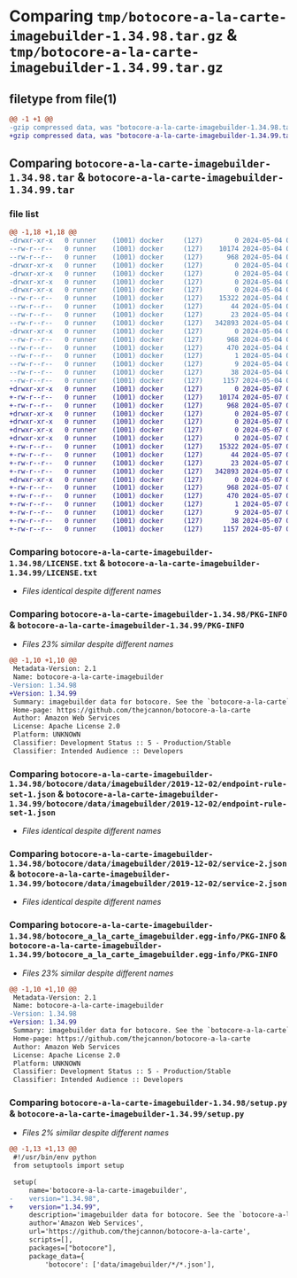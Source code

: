 # Comparing `tmp/botocore-a-la-carte-imagebuilder-1.34.98.tar.gz` & `tmp/botocore-a-la-carte-imagebuilder-1.34.99.tar.gz`

## filetype from file(1)

```diff
@@ -1 +1 @@
-gzip compressed data, was "botocore-a-la-carte-imagebuilder-1.34.98.tar", last modified: Sat May  4 01:01:29 2024, max compression
+gzip compressed data, was "botocore-a-la-carte-imagebuilder-1.34.99.tar", last modified: Tue May  7 01:02:31 2024, max compression
```

## Comparing `botocore-a-la-carte-imagebuilder-1.34.98.tar` & `botocore-a-la-carte-imagebuilder-1.34.99.tar`

### file list

```diff
@@ -1,18 +1,18 @@
-drwxr-xr-x   0 runner    (1001) docker     (127)        0 2024-05-04 01:01:29.166161 botocore-a-la-carte-imagebuilder-1.34.98/
--rw-r--r--   0 runner    (1001) docker     (127)    10174 2024-05-04 01:01:28.000000 botocore-a-la-carte-imagebuilder-1.34.98/LICENSE.txt
--rw-r--r--   0 runner    (1001) docker     (127)      968 2024-05-04 01:01:29.166161 botocore-a-la-carte-imagebuilder-1.34.98/PKG-INFO
-drwxr-xr-x   0 runner    (1001) docker     (127)        0 2024-05-04 01:01:29.162161 botocore-a-la-carte-imagebuilder-1.34.98/botocore/
-drwxr-xr-x   0 runner    (1001) docker     (127)        0 2024-05-04 01:01:29.162161 botocore-a-la-carte-imagebuilder-1.34.98/botocore/data/
-drwxr-xr-x   0 runner    (1001) docker     (127)        0 2024-05-04 01:01:29.162161 botocore-a-la-carte-imagebuilder-1.34.98/botocore/data/imagebuilder/
-drwxr-xr-x   0 runner    (1001) docker     (127)        0 2024-05-04 01:01:29.166161 botocore-a-la-carte-imagebuilder-1.34.98/botocore/data/imagebuilder/2019-12-02/
--rw-r--r--   0 runner    (1001) docker     (127)    15322 2024-05-04 01:01:11.000000 botocore-a-la-carte-imagebuilder-1.34.98/botocore/data/imagebuilder/2019-12-02/endpoint-rule-set-1.json
--rw-r--r--   0 runner    (1001) docker     (127)       44 2024-05-04 01:01:11.000000 botocore-a-la-carte-imagebuilder-1.34.98/botocore/data/imagebuilder/2019-12-02/examples-1.json
--rw-r--r--   0 runner    (1001) docker     (127)       23 2024-05-04 01:01:11.000000 botocore-a-la-carte-imagebuilder-1.34.98/botocore/data/imagebuilder/2019-12-02/paginators-1.json
--rw-r--r--   0 runner    (1001) docker     (127)   342893 2024-05-04 01:01:11.000000 botocore-a-la-carte-imagebuilder-1.34.98/botocore/data/imagebuilder/2019-12-02/service-2.json
-drwxr-xr-x   0 runner    (1001) docker     (127)        0 2024-05-04 01:01:29.166161 botocore-a-la-carte-imagebuilder-1.34.98/botocore_a_la_carte_imagebuilder.egg-info/
--rw-r--r--   0 runner    (1001) docker     (127)      968 2024-05-04 01:01:29.000000 botocore-a-la-carte-imagebuilder-1.34.98/botocore_a_la_carte_imagebuilder.egg-info/PKG-INFO
--rw-r--r--   0 runner    (1001) docker     (127)      470 2024-05-04 01:01:29.000000 botocore-a-la-carte-imagebuilder-1.34.98/botocore_a_la_carte_imagebuilder.egg-info/SOURCES.txt
--rw-r--r--   0 runner    (1001) docker     (127)        1 2024-05-04 01:01:29.000000 botocore-a-la-carte-imagebuilder-1.34.98/botocore_a_la_carte_imagebuilder.egg-info/dependency_links.txt
--rw-r--r--   0 runner    (1001) docker     (127)        9 2024-05-04 01:01:29.000000 botocore-a-la-carte-imagebuilder-1.34.98/botocore_a_la_carte_imagebuilder.egg-info/top_level.txt
--rw-r--r--   0 runner    (1001) docker     (127)       38 2024-05-04 01:01:29.166161 botocore-a-la-carte-imagebuilder-1.34.98/setup.cfg
--rw-r--r--   0 runner    (1001) docker     (127)     1157 2024-05-04 01:01:28.000000 botocore-a-la-carte-imagebuilder-1.34.98/setup.py
+drwxr-xr-x   0 runner    (1001) docker     (127)        0 2024-05-07 01:02:31.252096 botocore-a-la-carte-imagebuilder-1.34.99/
+-rw-r--r--   0 runner    (1001) docker     (127)    10174 2024-05-07 01:02:31.000000 botocore-a-la-carte-imagebuilder-1.34.99/LICENSE.txt
+-rw-r--r--   0 runner    (1001) docker     (127)      968 2024-05-07 01:02:31.252096 botocore-a-la-carte-imagebuilder-1.34.99/PKG-INFO
+drwxr-xr-x   0 runner    (1001) docker     (127)        0 2024-05-07 01:02:31.252096 botocore-a-la-carte-imagebuilder-1.34.99/botocore/
+drwxr-xr-x   0 runner    (1001) docker     (127)        0 2024-05-07 01:02:31.252096 botocore-a-la-carte-imagebuilder-1.34.99/botocore/data/
+drwxr-xr-x   0 runner    (1001) docker     (127)        0 2024-05-07 01:02:31.252096 botocore-a-la-carte-imagebuilder-1.34.99/botocore/data/imagebuilder/
+drwxr-xr-x   0 runner    (1001) docker     (127)        0 2024-05-07 01:02:31.252096 botocore-a-la-carte-imagebuilder-1.34.99/botocore/data/imagebuilder/2019-12-02/
+-rw-r--r--   0 runner    (1001) docker     (127)    15322 2024-05-07 01:02:10.000000 botocore-a-la-carte-imagebuilder-1.34.99/botocore/data/imagebuilder/2019-12-02/endpoint-rule-set-1.json
+-rw-r--r--   0 runner    (1001) docker     (127)       44 2024-05-07 01:02:10.000000 botocore-a-la-carte-imagebuilder-1.34.99/botocore/data/imagebuilder/2019-12-02/examples-1.json
+-rw-r--r--   0 runner    (1001) docker     (127)       23 2024-05-07 01:02:10.000000 botocore-a-la-carte-imagebuilder-1.34.99/botocore/data/imagebuilder/2019-12-02/paginators-1.json
+-rw-r--r--   0 runner    (1001) docker     (127)   342893 2024-05-07 01:02:10.000000 botocore-a-la-carte-imagebuilder-1.34.99/botocore/data/imagebuilder/2019-12-02/service-2.json
+drwxr-xr-x   0 runner    (1001) docker     (127)        0 2024-05-07 01:02:31.252096 botocore-a-la-carte-imagebuilder-1.34.99/botocore_a_la_carte_imagebuilder.egg-info/
+-rw-r--r--   0 runner    (1001) docker     (127)      968 2024-05-07 01:02:31.000000 botocore-a-la-carte-imagebuilder-1.34.99/botocore_a_la_carte_imagebuilder.egg-info/PKG-INFO
+-rw-r--r--   0 runner    (1001) docker     (127)      470 2024-05-07 01:02:31.000000 botocore-a-la-carte-imagebuilder-1.34.99/botocore_a_la_carte_imagebuilder.egg-info/SOURCES.txt
+-rw-r--r--   0 runner    (1001) docker     (127)        1 2024-05-07 01:02:31.000000 botocore-a-la-carte-imagebuilder-1.34.99/botocore_a_la_carte_imagebuilder.egg-info/dependency_links.txt
+-rw-r--r--   0 runner    (1001) docker     (127)        9 2024-05-07 01:02:31.000000 botocore-a-la-carte-imagebuilder-1.34.99/botocore_a_la_carte_imagebuilder.egg-info/top_level.txt
+-rw-r--r--   0 runner    (1001) docker     (127)       38 2024-05-07 01:02:31.252096 botocore-a-la-carte-imagebuilder-1.34.99/setup.cfg
+-rw-r--r--   0 runner    (1001) docker     (127)     1157 2024-05-07 01:02:31.000000 botocore-a-la-carte-imagebuilder-1.34.99/setup.py
```

### Comparing `botocore-a-la-carte-imagebuilder-1.34.98/LICENSE.txt` & `botocore-a-la-carte-imagebuilder-1.34.99/LICENSE.txt`

 * *Files identical despite different names*

### Comparing `botocore-a-la-carte-imagebuilder-1.34.98/PKG-INFO` & `botocore-a-la-carte-imagebuilder-1.34.99/PKG-INFO`

 * *Files 23% similar despite different names*

```diff
@@ -1,10 +1,10 @@
 Metadata-Version: 2.1
 Name: botocore-a-la-carte-imagebuilder
-Version: 1.34.98
+Version: 1.34.99
 Summary: imagebuilder data for botocore. See the `botocore-a-la-carte` package for more info.
 Home-page: https://github.com/thejcannon/botocore-a-la-carte
 Author: Amazon Web Services
 License: Apache License 2.0
 Platform: UNKNOWN
 Classifier: Development Status :: 5 - Production/Stable
 Classifier: Intended Audience :: Developers
```

### Comparing `botocore-a-la-carte-imagebuilder-1.34.98/botocore/data/imagebuilder/2019-12-02/endpoint-rule-set-1.json` & `botocore-a-la-carte-imagebuilder-1.34.99/botocore/data/imagebuilder/2019-12-02/endpoint-rule-set-1.json`

 * *Files identical despite different names*

### Comparing `botocore-a-la-carte-imagebuilder-1.34.98/botocore/data/imagebuilder/2019-12-02/service-2.json` & `botocore-a-la-carte-imagebuilder-1.34.99/botocore/data/imagebuilder/2019-12-02/service-2.json`

 * *Files identical despite different names*

### Comparing `botocore-a-la-carte-imagebuilder-1.34.98/botocore_a_la_carte_imagebuilder.egg-info/PKG-INFO` & `botocore-a-la-carte-imagebuilder-1.34.99/botocore_a_la_carte_imagebuilder.egg-info/PKG-INFO`

 * *Files 23% similar despite different names*

```diff
@@ -1,10 +1,10 @@
 Metadata-Version: 2.1
 Name: botocore-a-la-carte-imagebuilder
-Version: 1.34.98
+Version: 1.34.99
 Summary: imagebuilder data for botocore. See the `botocore-a-la-carte` package for more info.
 Home-page: https://github.com/thejcannon/botocore-a-la-carte
 Author: Amazon Web Services
 License: Apache License 2.0
 Platform: UNKNOWN
 Classifier: Development Status :: 5 - Production/Stable
 Classifier: Intended Audience :: Developers
```

### Comparing `botocore-a-la-carte-imagebuilder-1.34.98/setup.py` & `botocore-a-la-carte-imagebuilder-1.34.99/setup.py`

 * *Files 2% similar despite different names*

```diff
@@ -1,13 +1,13 @@
 #!/usr/bin/env python
 from setuptools import setup
 
 setup(
     name='botocore-a-la-carte-imagebuilder',
-    version="1.34.98",
+    version="1.34.99",
     description='imagebuilder data for botocore. See the `botocore-a-la-carte` package for more info.',
     author='Amazon Web Services',
     url='https://github.com/thejcannon/botocore-a-la-carte',
     scripts=[],
     packages=["botocore"],
     package_data={
         'botocore': ['data/imagebuilder/*/*.json'],
```

